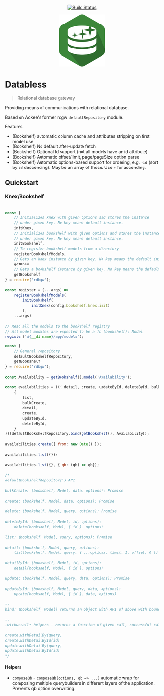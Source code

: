 

<div align="center">

[![Build Status](https://travis-ci.org/AckeeCZ/databless.svg?branch=master)](https://travis-ci.org/AckeeCZ/databless)

<img src="./resources/logo.png" height="170"/>
</div>

# Databless

> Relational database gateway

Providing means of communications with relational database.

Based on Ackee's former rdgw `defaultRepository` module.

Features
- (Bookshelf) automatic column cache and attributes stripping on first model use
- (Bookshelf) No default after-update fetch
- (Bookshelf) Optional Id support (not all models have an id attribute)
- (Bookshelf) Automatic offset/limit, page/pageSize option parse
- (Bookshelf) Automatic options-based support for ordering, e.g. `-id` (sort by `id` descending). May be an array of those. Use `+` for ascending.

## Quickstart

### Knex/Bookshelf
```javascript

const {
    // Initializes knex with given options and stores the instance
    // under given key. No key means default instance.
    initKnex,
    // Initializes bookshelf with given options and stores the instance
    // under given key. No key means default instance.
    initBookshelf,
    // To register bookshelf models from a directory
    registerBookshelfModels,
    // Gets an knex instance by given key. No key means the default instance.
    getKnex
    // Gets a bookshelf instance by given key. No key means the default instance.
    getBookshelf
} = require('rdbgw');

const register = (...args) =>
    registerBookshelfModels(
        initBookshelf(
            initKnex(config.bookshelf.knex.init)
        ),
    ...args)

// Read all the models to the bookshelf registry
// All model modules are expected to be a fn (bookshelf): Model
register(`${__dirname}/app/models`);

```

```javascript
const {
    // General repository
    defaultBookshelfRepository,
    getBookshelf,
} = require('rdbgw');

const Availability = getBookshelf().model('Availability');

const availabilities = (({ detail, create, updateById, deleteById, bulkCreate, list }) => (
    {
        list,
        bulkCreate,
        detail,
        create,
        updateById,
        deleteById,
    }
))(defaultBookshelfRepository.bind(getBookshelf(), Availability));

availabilities.create({ from: new Date() });

availabilities.list({});

availabilities.list({}, { qb: (qb) => qb});

/*
defaultBookshelfRepository's API

bulkCreate: (bookshelf, Model, data, options): Promise

create: (bookshelf, Model, data, options): Promise

delete: (bookshelf, Model, query, options): Promise

deleteById: (bookshelf, Model, id, options):
    delete(bookshelf, Model, { id }, options)

list: (bookshelf, Model, query, options): Promise

detail: (bookshelf, Model, query, options):
    list(bookshelf, Model, query, { ...options, limit: 1, offset: 0 })

detailById: (bookshelf, Model, id, options):
    detail(bookshelf, Model, { id }, options)

update: (bookshelf, Model, query, data, options): Promise

updateById: (bookshelf, Model, query, data, options):
    update(bookshelf, Model, { id }, data, options)

--
bind: (bookshelf, Model) returns an object with API of above with bound bookshelf instance and Model.

--
.withDetail* helpers - Returns a function of given call, successful call triggers a detail call with given query, returning this result instead.

create.withDetailBy(query) 
create.withDetailById(id)
update.withDetailBy(query)
update.withDetailById(id)
*/

```


#### Helpers

- `composeQb` - `composeQb(options, qb => ...)` automatic wrap for composing multiple querybuilders in different layers of the application. Prevents qb option overwriting.



